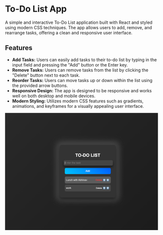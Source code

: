 # To-Do List App

A simple and interactive To-Do List application built with React and styled using modern CSS techniques. The app allows users to add, remove, and rearrange tasks, offering a clean and responsive user interface.

## Features

- **Add Tasks:** Users can easily add tasks to their to-do list by typing in the input field and pressing the "Add" button or the Enter key.
- **Remove Tasks:** Users can remove tasks from the list by clicking the "Delete" button next to each task.
- **Reorder Tasks:** Users can move tasks up or down within the list using the provided arrow buttons.
- **Responsive Design:** The app is designed to be responsive and works well on both desktop and mobile devices.
- **Modern Styling:** Utilizes modern CSS features such as gradients, animations, and keyframes for a visually appealing user interface.

![Screenshot of the To-Do List App](./ScreenShot.png)
